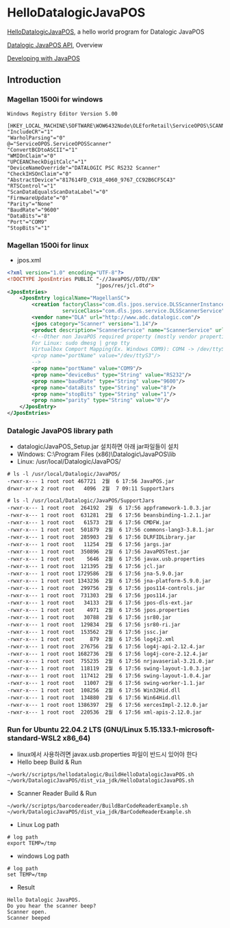 # HelloDatalogicJavaPOS

[HelloDatalogicJavaPOS](https://datalogic.github.io/javapos/develop/hellodatalogicjavapos), a hello world program for Datalogic JavaPOS

[Datalogic JavaPOS API](https://datalogic.github.io/javapos/overview), Overview

[Developing with JavaPOS](https://datalogic.github.io/javapos/develop/overview)

## Introduction
### Magellan 1500i for windows
```text
Windows Registry Editor Version 5.00

[HKEY_LOCAL_MACHINE\SOFTWARE\WOW6432Node\OLEforRetail\ServiceOPOS\SCANNER\MagellanSC]
"IncludeCR"="1"
"WarholParsing"="0"
@="ServiceOPOS.ServiceOPOSScanner"
"ConvertBCDtoASCII"="1"
"WMIOnClaim"="0"
"UPCEANCheckDigitCalc"="1"
"DeviceNameOverride"="DATALOGIC PSC RS232 Scanner"
"CheckIHSOnClaim"="0"
"AbstractDevice"="817614FD_C918_4060_9767_CC92B6CF5C43"
"RTSControl"="1"
"ScanDataEqualsScanDataLabel"="0"
"FirmwareUpdate"="0"
"Parity"="None"
"BaudRate"="9600"
"DataBits"="8"
"Port"="COM9"
"StopBits"="1"
```
### Magellan 1500i for linux
* jpos.xml
```xml
<?xml version="1.0" encoding="UTF-8"?>
<!DOCTYPE JposEntries PUBLIC "-//JavaPOS//DTD//EN"
                             "jpos/res/jcl.dtd">
<JposEntries>
    <JposEntry logicalName="MagellanSC">
        <creation factoryClass="com.dls.jpos.service.DLSScannerInstanceFactory"
                  serviceClass="com.dls.jpos.service.DLSScannerService"/>
        <vendor name="DLA" url="http://www.adc.datalogic.com"/>
        <jpos category="Scanner" version="1.14"/>
        <product description="ScannerService" name="ScannerService" url="http://www.adc.datalogic.com"/>
        <!--Other non JavaPOS required property (mostly vendor properties and bus specific properties i.e. RS232 )
        For Linux: sudo dmesg | grep tty
        Virtualbox Comport Mapping(Ex. Windows COM9): COM4 -> /dev/ttyS3
        <prop name="portName" value="/dev/ttyS3"/>
        -->
        <prop name="portName" value="COM9"/>
        <prop name="deviceBus" type="String" value="RS232"/>
        <prop name="baudRate" type="String" value="9600"/>
        <prop name="dataBits" type="String" value="8"/>
        <prop name="stopBits" type="String" value="1"/>
        <prop name="parity" type="String" value="0"/>
    </JposEntry>
</JposEntries>
```
### Datalogic JavaPOS library path
* datalogic/JavaPOS_Setup.jar 설치하면 아래 jar파일들이 설치
* Windows: C:\Program Files (x86)\Datalogic\JavaPOS\lib
* Linux: /usr/local/Datalogic/JavaPOS/
```text
# ls -l /usr/local/Datalogic/JavaPOS/
-rwxr-x--- 1 root root 467721  2월  6 17:56 JavaPOS.jar
drwxr-xr-x 2 root root   4096  2월  7 09:11 SupportJars

# ls -l /usr/local/Datalogic/JavaPOS/SupportJars
-rwxr-x--- 1 root root  264192  2월  6 17:56 appframework-1.0.3.jar
-rwxr-x--- 1 root root  631281  2월  6 17:56 beansbinding-1.2.1.jar
-rwxr-x--- 1 root root   61573  2월  6 17:56 CMDFW.jar
-rwxr-x--- 1 root root  501879  2월  6 17:56 commons-lang3-3.8.1.jar
-rwxr-x--- 1 root root  285903  2월  6 17:56 DLRFIDLibrary.jar
-rwxr-x--- 1 root root   11254  2월  6 17:56 jargs.jar
-rwxr-x--- 1 root root  350896  2월  6 17:56 JavaPOSTest.jar
-rwxr-x--- 1 root root    5646  2월  6 17:56 javax.usb.properties
-rwxr-x--- 1 root root  121395  2월  6 17:56 jcl.jar
-rwxr-x--- 1 root root 1729586  2월  6 17:56 jna-5.9.0.jar
-rwxr-x--- 1 root root 1343236  2월  6 17:56 jna-platform-5.9.0.jar
-rwxr-x--- 1 root root  299756  2월  6 17:56 jpos114-controls.jar
-rwxr-x--- 1 root root  731303  2월  6 17:56 jpos114.jar
-rwxr-x--- 1 root root   34133  2월  6 17:56 jpos-dls-ext.jar
-rwxr-x--- 1 root root    4971  2월  6 17:56 jpos.properties
-rwxr-x--- 1 root root   30788  2월  6 17:56 jsr80.jar
-rwxr-x--- 1 root root  129834  2월  6 17:56 jsr80-ri.jar
-rwxr-x--- 1 root root  153562  2월  6 17:56 jssc.jar
-rwxr-x--- 1 root root     879  2월  6 17:56 log4j2.xml
-rwxr-x--- 1 root root  276756  2월  6 17:56 log4j-api-2.12.4.jar
-rwxr-x--- 1 root root 1682736  2월  6 17:56 log4j-core-2.12.4.jar
-rwxr-x--- 1 root root  755235  2월  6 17:56 nrjavaserial-3.21.0.jar
-rwxr-x--- 1 root root  118119  2월  6 17:56 swing-layout-1.0.3.jar
-rwxr-x--- 1 root root  117412  2월  6 17:56 swing-layout-1.0.4.jar
-rwxr-x--- 1 root root   11007  2월  6 17:56 swing-worker-1.1.jar
-rwxr-x--- 1 root root  108256  2월  6 17:56 Win32Hid.dll
-rwxr-x--- 1 root root  134880  2월  6 17:56 Win64Hid.dll
-rwxr-x--- 1 root root 1386397  2월  6 17:56 xercesImpl-2.12.0.jar
-rwxr-x--- 1 root root  220536  2월  6 17:56 xml-apis-2.12.0.jar
```

### Run for Ubuntu 22.04.2 LTS (GNU/Linux 5.15.133.1-microsoft-standard-WSL2 x86_64)
* linux에서 사용하려면 javax.usb.properties 파일이 반드시 있어야 한다
* Hello beep Build & Run
```shell    
~/work//scriptps/hellodatalogic/BuildHelloDatalogicJavaPOS.sh
~/work/DatalogicJavaPOS/dist_via_jdk/HelloDatalogicJavaPOS.sh
```
* Scanner Reader Build & Run
```shell    
~/work//scriptps/barcodereader/BuildBarCodeReaderExample.sh
~/work/DatalogicJavaPOS/dist_via_jdk/BarCodeReaderExample.sh
```
* Linux Log path
```text
# log path
export TEMP=/tmp
```
* windows Log path
```text
# log path
set TEMP=/tmp
```

* Result
```text
Hello Datalogic JavaPOS.
Do you hear the scanner beep?
Scanner open.
Scanner beeped
```